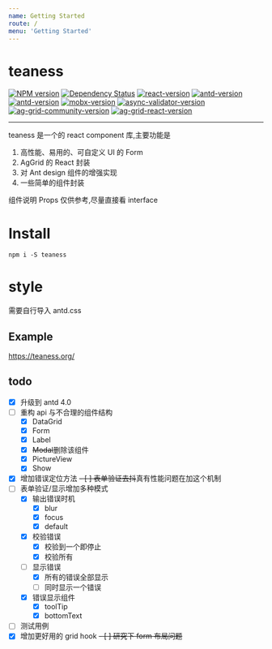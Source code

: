 ```yaml
---
name: Getting Started
route: /
menu: 'Getting Started'
---
```


# teaness

[![NPM version](https://img.shields.io/npm/v/teaness.svg)](https://img.shields.io/npm/v/teaness.svg)
[![Dependency Status](https://img.shields.io/david/MyCupOfTeaOo/teaness)](https://img.shields.io/david/MyCupOfTeaOo/teaness)
[![react-version](https://img.shields.io/npm/dependency-version/teaness/react)](https://img.shields.io/npm/dependency-version/teaness/react)
[![antd-version](https://img.shields.io/npm/dependency-version/teaness/@material-ui/core)](https://img.shields.io/npm/dependency-version/teaness/@material-ui/core)
[![antd-version](https://img.shields.io/npm/dependency-version/teaness/antd)](https://img.shields.io/npm/dependency-version/teaness/antd)
[![mobx-version](https://img.shields.io/npm/dependency-version/teaness/mobx)](https://img.shields.io/npm/dependency-version/teaness/mobx)
[![async-validator-version](https://img.shields.io/npm/dependency-version/teaness/async-validator)](https://img.shields.io/npm/dependency-version/teaness/async-validator)
[![ag-grid-community-version](https://img.shields.io/npm/dependency-version/teaness/ag-grid-community)](https://img.shields.io/npm/dependency-version/teaness/ag-grid-community)
[![ag-grid-react-version](https://img.shields.io/npm/dependency-version/teaness/ag-grid-react)](https://img.shields.io/npm/dependency-version/teaness/ag-grid-react)

---

teaness 是一个的 react component 库,主要功能是

1. 高性能、易用的、可自定义 UI 的 Form
2. AgGrid 的 React 封装
3. 对 Ant design 组件的增强实现
4. 一些简单的组件封装

组件说明 Props 仅供参考,尽量直接看 interface

# Install

`npm i -S teaness`

# style

需要自行导入 antd.css

## Example

https://teaness.org/

## todo

- [x] 升级到 antd 4.0
- [ ] 重构 api 与不合理的组件结构
  - [x] DataGrid
  - [x] Form
  - [x] Label
  - [x] ~~Modal~~删除该组件
  - [x] PictureView
  - [x] Show
- [x] 增加错误定位方法
      ~~- [ ] 表单验证去抖~~真有性能问题在加这个机制
- [ ] 表单验证/显示增加多种模式
  - [x] 输出错误时机
    - [x] blur
    - [x] focus
    - [x] default
  - [x] 校验错误
    - [x] 校验到一个即停止
    - [x] 校验所有
  - [ ] 显示错误
    - [x] 所有的错误全部显示
    - [ ] 同时显示一个错误
  - [x] 错误显示组件
    - [x] toolTip
    - [x] bottomText
- [ ] 测试用例
- [x] 增加更好用的 grid hook
      ~~- [ ] 研究下 form 布局问题~~
